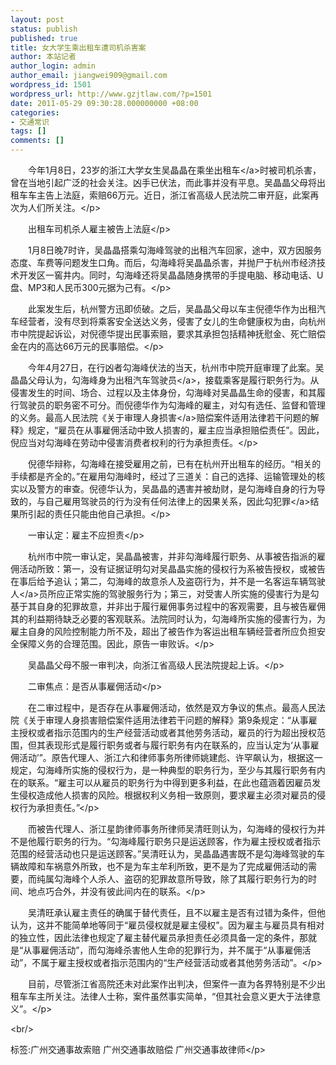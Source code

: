 ```yaml
---
layout: post
status: publish
published: true
title: 女大学生乘出租车遭司机杀害案
author: 本站记者
author_login: admin
author_email: jiangwei909@gmail.com
wordpress_id: 1501
wordpress_url: http://www.gzjtlaw.com/?p=1501
date: 2011-05-29 09:30:28.000000000 +08:00
categories:
- 交通常识
tags: []
comments: []
---
```

<p><p>　　今年1月8日，23岁的浙江大学女生吴晶晶在乘坐<a>出租车<&#47;a>时被司机杀害，曾在当地引起广泛的社会关注。凶手已伏法，而此事并没有平息。吴晶晶父母将出租车车主告上法庭，索赔66万元。近日，浙江省高级人民法院二审开庭，此案再次为人们所关注。<&#47;p><p>　　出租车司机杀人雇主被告上法庭<&#47;p><p>　　1月8日晚7时许，吴晶晶搭乘勾海峰驾驶的出租汽车回家，途中，双方因服务态度、车费等问题发生口角。而后，勾海峰将吴晶晶杀害，并抛尸于杭州市经济技术开发区一窖井内。同时，勾海峰还将吴晶晶随身携带的手提电脑、移动电话、U盘、MP3和人民币300元据为己有。<&#47;p><p>　　此案发生后，杭州警方迅即侦破。之后，吴晶晶父母以车主倪德华作为出租汽车经营者，没有尽到将乘客安全送达义务，侵害了女儿的生命健康权为由，向杭州市中院提起诉讼，对倪德华提出民事索赔，要求其承担包括精神抚慰金、死亡赔偿金在内的高达66万元的民事赔偿。<&#47;p><p>　　今年4月27日，在行凶者勾海峰伏法的当天，杭州市中院开庭审理了此案。吴晶晶父母认为，勾海峰身为出租汽车<a>驾驶员<&#47;a>，接载乘客是履行职务行为。从侵害发生的时间、场合、过程以及主体身份，勾海峰对吴晶晶生命的侵害，和其履行驾驶员的职务密不可分。而倪德华作为勾海峰的雇主，对勾有选任、监督和管理的义务。最高人民法院《关于审理<a>人身损害<&#47;a>赔偿案件适用法律若干问题的解释》规定，&ldquo;雇员在从事雇佣活动中致人损害的，雇主应当承担赔偿责任&rdquo;。因此，倪应当对勾海峰在劳动中侵害消费者权利的行为承担责任。<&#47;p><p>　　倪德华辩称，勾海峰在接受雇用之前，已有在杭州开出租车的经历。&ldquo;相关的手续都是齐全的。&rdquo;在雇用勾海峰时，经过了三道关：自己的选择、运输管理处的核实以及警方的审查。倪德华认为，吴晶晶的遇害并被劫财，是勾海峰自身的行为导致的，与自己雇用驾驶员的行为没有任何法律上的因果关系，因此勾<a>犯罪<&#47;a>结果所引起的责任只能由他自己承担。<&#47;p><p>　　一审认定：雇主不应担责<&#47;p><p>　　杭州市中院一审认定，吴晶晶被害，并非勾海峰履行职务、从事被告指派的雇佣活动所致：第一，没有证据证明勾对吴晶晶实施的侵权行为系被告授权，或被告在事后给予追认；第二，勾海峰的故意杀人及盗窃行为，并不是一名客运车辆<a>驾驶人<&#47;a>员所应正常实施的驾驶服务行为；第三，对受害人所实施的侵害行为是勾基于其自身的犯罪故意，并非出于履行雇佣事务过程中的客观需要，且与被告雇佣其的利益期待缺乏必要的客观联系。法院同时认为，勾海峰所实施的侵害行为，为雇主自身的风险控制能力所不及，超出了被告作为客运出租车辆经营者所应负担安全保障义务的合理范围。因此，原告一审败诉。<&#47;p><p>　　吴晶晶父母不服一审判决，向浙江省高级人民法院提起上诉。<&#47;p><p>　　二审焦点：是否从事雇佣活动<&#47;p><p>　　在二审过程中，是否存在从事雇佣活动，依然是双方争议的焦点。最高人民法院《关于审理人身损害赔偿案件适用法律若干问题的解释》第9条规定：&ldquo;从事雇主授权或者指示范围内的生产经营活动或者其他劳务活动，雇员的行为超出授权范围，但其表现形式是履行职务或者与履行职务有内在联系的，应当认定为&lsquo;从事雇佣活动&rsquo;&rdquo;。原告代理人、浙江六和律师事务所律师姚建彪、许罕飙认为，根据这一规定，勾海峰所实施的侵权行为，是一种典型的职务行为，至少与其履行职务有内在的联系。&ldquo;雇主可以从雇员的职务行为中得到更多利益，在此也蕴涵着因雇员发生侵权造成他人损害的风险。根据权利义务相一致原则，要求雇主必须对雇员的侵权行为承担责任。&rdquo;<&#47;p><p>　　而被告代理人、浙江星韵律师事务所律师吴清旺则认为，勾海峰的侵权行为并不是他履行职务的行为。&ldquo;勾海峰履行职务只是运送顾客，作为雇主授权或者指示范围的经营活动也只是运送顾客。&rdquo;吴清旺认为，吴晶晶遇害既不是勾海峰驾驶的车辆故障和车祸意外所致，也不是为车主牟利所致，更不是为了完成雇佣活动的需要，而纯属勾海峰个人杀人、盗窃的犯罪故意所导致，除了其履行职务行为的时间、地点巧合外，并没有彼此间内在的联系。<&#47;p><p>　　吴清旺承认雇主责任的确属于替代责任，且不以雇主是否有过错为条件，但他认为，这并不能简单地等同于&ldquo;雇员侵权就是雇主侵权&rdquo;。因为雇主与雇员具有相对的独立性，因此法律也规定了雇主替代雇员承担责任必须具备一定的条件，那就是&ldquo;从事雇佣活动&rdquo;，而勾海峰杀害他人生命的犯罪行为，并不属于&ldquo;从事雇佣活动&rdquo;，不属于雇主授权或者指示范围内的&ldquo;生产经营活动或者其他劳务活动&rdquo;。<&#47;p><p>　　目前，尽管浙江省高院还未对此案作出判决，但案件一直为各界特别是不少出租车车主所关注。法律人士称，案件虽然事实简单，&ldquo;但其社会意义更大于法律意义&rdquo;。<&#47;p><br&#47;><p>标签:广州交通事故索赔 广州交通事故赔偿 广州交通事故律师<&#47;p>
